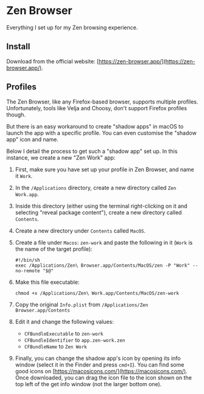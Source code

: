 # Zen Browser

Everything I set up for my Zen browsing experience.

## Install

Download from the official website: [https://zen-browser.app/](https://zen-browser.app/).

## Profiles

The Zen Browser, like any Firefox-based browser, supports multiple profiles.
Unfortunately, tools like Velja and Choosy, don't support Firefox profiles though.

But there is an easy workaround to create "shadow apps" in macOS to launch the app with a specific profile.
You can even customise the "shadow app" icon and name.

Below I detail the process to get such a "shadow app" set up. In this instance, we create a new "Zen Work" app:

1. First, make sure you have set up your profile in Zen Browser, and name it `Work`.

2. In the `/Applications` directory, create a new directory called `Zen Work.app`.

3. Inside this directory (either using the terminal right-clicking on it and selecting "reveal package content"),
   create a new directory called `Contents`.

4. Create a new directory under `Contents` called `MacOS`.

5. Create a file under `Macos`: `zen-work` and paste the following in it (`Work` is the name of the target profile):
   ```shell
   #!/bin/sh
   exec /Applications/Zen\ Browser.app/Contents/MacOS/zen -P "Work" --no-remote "$@"
   ```

6. Make this file executable:
   ```shell
   chmod +x /Applications/Zen\ Work.app/Contents/MacOS/zen-work
   ```

7. Copy the original `Info.plist` from `/Applications/Zen Browser.app/Contents`

8. Edit it and change the following values:
   - `CFBundleExecutable` to `zen-work`
   - `CFBundleIdentifier` to `app.zen-work.zen`
   - `CFBundleName` to `Zen Work`

9. Finally, you can change the shadow app's icon by opening its info window (select it in the Finder and press `cmd+I`).
    You can find some good icons on [https://macosicons.com/](https://macosicons.com/).
    Once downloaded, you can drag the icon file to the icon shown on the top left of the get info window (not the larger bottom one).
